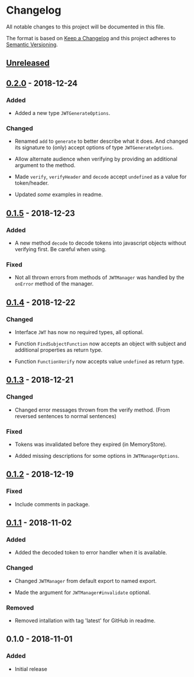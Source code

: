 # Changelog

All notable changes to this project will be documented in this file.

The format is based on [Keep a Changelog](http://keepachangelog.com/en/1.0.0/)
and this project adheres to [Semantic Versioning](http://semver.org/spec/v2.0.0.html).

## [Unreleased]

## [0.2.0] - 2018-12-24

### Added

- Added a new type `JWTGenerateOptions`.

### Changed

- Renamed `add` to `generate` to better describe what it does. And changed its
  signature to (only) accept options of type `JWTGenerateOptions`.

- Allow alternate audience when verifying by providing an additional argument to
  the method.

- Made `verify`, `verifyHeader` and `decode` accept `undefined` as a value for
  token/header.

- Updated _some_ examples in readme.

## [0.1.5] - 2018-12-23

### Added

- A new method `decode` to decode tokens into javascript objects without
  verifying first. Be careful when using.

### Fixed

- Not all thrown errors from methods of `JWTManager` was handled by the
  `onError` method of the manager.

## [0.1.4] - 2018-12-22

### Changed

- Interface `JWT` has now no required types, all optional.

- Function `FindSubjectFunction` now accepts an object with subject and
  additional properties as return type.

- Function `FunctionVerify` now accepts value `undefined` as return type.

## [0.1.3] - 2018-12-21

### Changed

- Changed error messages thrown from the verify method. (From reversed sentences
  to normal sentences)

### Fixed

- Tokens was invalidated before they expired (in MemoryStore).

- Added missing descriptions for some options in `JWTManagerOptions`.

## [0.1.2] - 2018-12-19

### Fixed

- Include comments in package.

## [0.1.1] - 2018-11-02

### Added

- Added the decoded token to error handler when it is available.

### Changed

- Changed `JWTManager` from default export to named export.

- Made the argument for `JWTManager#invalidate` optional.

### Removed

- Removed intallation with tag 'latest' for GitHub in readme.

## 0.1.0 - 2018-11-01

### Added

- Initial release

[Unreleased]: https://github.com/revam/node-jwt-manager/compare/v0.2.0...HEAD
[0.2.0]: https://github.com/revam/node-jwt-manager/compare/v0.1.5...v0.2.0
[0.1.5]: https://github.com/revam/node-jwt-manager/compare/v0.1.4...v0.1.5
[0.1.4]: https://github.com/revam/node-jwt-manager/compare/v0.1.3...v0.1.4
[0.1.3]: https://github.com/revam/node-jwt-manager/compare/v0.1.2...v0.1.3
[0.1.2]: https://github.com/revam/node-jwt-manager/compare/v0.1.1...v0.1.2
[0.1.1]: https://github.com/revam/node-jwt-manager/compare/v0.1.0...v0.1.1
